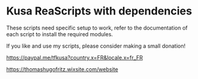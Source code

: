 # Kusa ReaScripts with dependencies

These scripts need specific setup to work, refer to the documentation of each script to install the required modules.

If you like and use my scripts, please consider making a small donation!

https://paypal.me/tfkusa?country.x=FR&locale.x=fr_FR


https://thomashugofritz.wixsite.com/website
